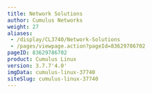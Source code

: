 ```yaml
---
title: Network Solutions
author: Cumulus Networks
weight: 27
aliases:
 - /display/CL3740/Network-Solutions
 - /pages/viewpage.action?pageId=83629786702
pageID: 83629786702
product: Cumulus Linux
version: 3.7.7'4.0'
imgData: cumulus-linux-37740
siteSlug: cumulus-linux-37740
---
```

<article id="html-search-results" class="ht-content" style="display: none;">

</article>

<footer id="ht-footer">

</footer>
<!--stackedit_data:
eyJoaXN0b3J5IjpbLTE4NjQ0NTA3OTJdfQ==
-->